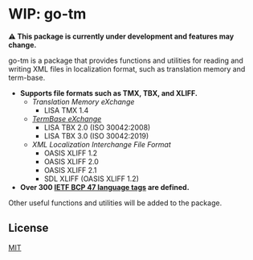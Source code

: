 # WIP: go-tm

**:warning: This package is currently under development and features may change.**

go-tm is a package that provides functions and utilities for reading and writing XML files in localization format, such as translation memory and term-base.

- **Supports file formats such as TMX, TBX, and XLIFF.**
  - _Translation Memory eXchange_
    - LISA TMX 1.4
  - _[TermBase eXchange](https://www.tbxinfo.net/)_
    - LISA TBX 2.0 (ISO 30042:2008)
    - LISA TBX 3.0 (ISO 30042:2019)
  - _XML Localization Interchange File Format_
    - OASIS XLIFF 1.2
    - OASIS XLIFF 2.0
    - OASIS XLIFF 2.1
    - SDL XLIFF (OASIS XLIFF 1.2)
- **Over 300 [IETF BCP 47 language tags](docs/ietf-bcp-47-language-tags.md) are defined.**

Other useful functions and utilities will be added to the package.

## License

[MIT](LICENSE)
